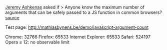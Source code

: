 [Jeremy Ashkenas](https://twitter.com/jashkenas) asked if
    > Anyone know the maximum number of arguments that can be safely passed to a JS function in common browsers?
[source](https://twitter.com/jashkenas/status/200309516150112256)

Test page: http://mathiasbynens.be/demo/javascript-argument-count

Chrome: 32766
Firefox: 65533
Internet Explorer: 65533
Safari: 524197
Opera ≤ 12: no observable limit

